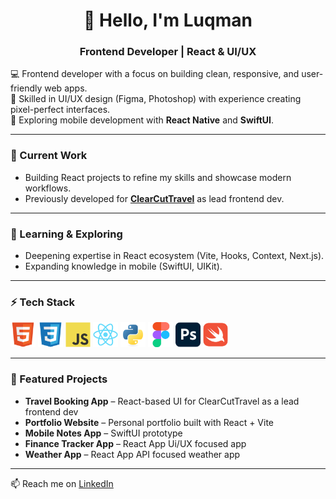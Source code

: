 <h1 align="center">👋 Hello, I'm Luqman</h1>
<h3 align="center">Frontend Developer | React & UI/UX</h3>

💻 Frontend developer with a focus on building clean, responsive, and user-friendly web apps.  
🎨 Skilled in UI/UX design (Figma, Photoshop) with experience creating pixel-perfect interfaces.  
📱 Exploring mobile development with **React Native** and **SwiftUI**.  

---

### 🔨 Current Work
- Building React projects to refine my skills and showcase modern workflows.  
- Previously developed for **[ClearCutTravel](https://www.clearcuttravel.com/)** as lead frontend dev.  

---

### 🌱 Learning & Exploring
- Deepening expertise in React ecosystem (Vite, Hooks, Context, Next.js).  
- Expanding knowledge in mobile (SwiftUI, UIKit).  

---

### ⚡ Tech Stack
<p align="left">
  <img src="https://raw.githubusercontent.com/devicons/devicon/master/icons/html5/html5-original.svg" width="40" height="40"/>
  <img src="https://raw.githubusercontent.com/devicons/devicon/master/icons/css3/css3-original.svg" width="40" height="40"/>
  <img src="https://raw.githubusercontent.com/devicons/devicon/master/icons/javascript/javascript-original.svg" width="40" height="40"/>
  <img src="https://raw.githubusercontent.com/devicons/devicon/master/icons/react/react-original.svg" width="40" height="40"/>
  <img src="https://raw.githubusercontent.com/devicons/devicon/master/icons/python/python-original.svg" width="40" height="40"/>
  <img src="https://raw.githubusercontent.com/devicons/devicon/master/icons/figma/figma-original.svg" width="40" height="40"/>
  <img src="https://raw.githubusercontent.com/devicons/devicon/master/icons/photoshop/photoshop-plain.svg" width="40" height="40"/>
  <img src="https://raw.githubusercontent.com/devicons/devicon/master/icons/swift/swift-original.svg" width="40" height="40"/>
</p>

---

### 📂 Featured Projects
- **Travel Booking App** – React-based UI for ClearCutTravel as a lead frontend dev
- **Portfolio Website** – Personal portfolio built with React + Vite  
- **Mobile Notes App** – SwiftUI prototype  
- **Finance Tracker App** – React App Ui/UX focused app
- **Weather App** – React App API focused weather app  

---

📫 Reach me on [LinkedIn](https://www.linkedin.com/in/luqman-aswad)  


